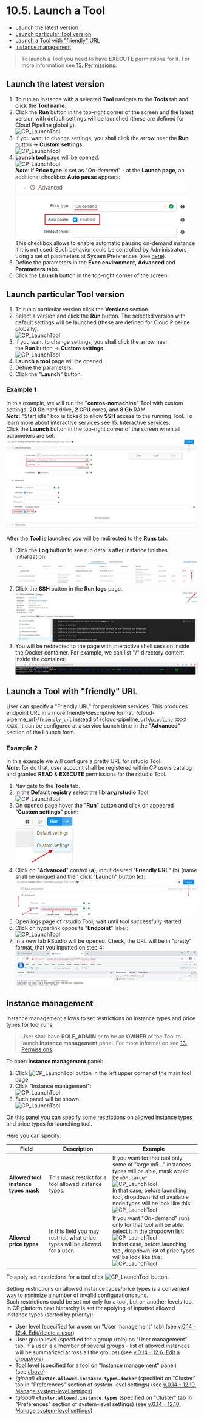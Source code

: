 # 10.5. Launch a Tool

- [Launch the latest version](#launch-the-latest-version)
- [Launch particular Tool version](#launch-particular-tool-version)
- [Launch a Tool with "friendly" URL](#launch-a-tool-with-friendly-url)
- [Instance management](#instance-management)

> To launch a Tool you need to have **EXECUTE** permissions for it. For more information see [13. Permissions](../13_Permissions/13._Permissions.md).

## Launch the latest version

1. To run an instance with a selected **Tool** navigate to the **Tools** tab and click the **Tool name**.
2. Click the **Run** button in the top-right corner of the screen and the latest version with default settings will be launched (these are defined for Cloud Pipeline globally).  
    ![CP_LaunchTool](attachments/LaunchTool_01.png)
3. If you want to change settings, you shall click the arrow near the **Run** button → **Custom settings**.  
    ![CP_LaunchTool](attachments/LaunchTool_02.png)
4. **Launch tool** page will be opened.  
    ![CP_LaunchTool](attachments/LaunchTool_03.png)  
    **_Note_**: if **Price type** is set as "_On-demand_" - at the **Launch page**, an additional checkbox **Auto pause** appears:  
    ![CP_LaunchPipeline](attachments/LaunchTool_23.png)  
    This checkbox allows to enable automatic pausing on-demand instance if it is not used. Such behavior could be controlled by Administrators using a set of parameters at System Preferences (see [here](../12_Manage_Settings/12.10._Manage_system-level_settings.md#system)).
5. Define the parameters in the **Exec environment**, **Advanced** and **Parameters** tabs.
6. Click the **Launch** button in the top-right corner of the screen.

## Launch particular Tool version

1. To run a particular version click the **Versions** section.
2. Select a version and click the **Run** button. The selected version with default settings will be launched (these are defined for Cloud Pipeline globally).  
    ![CP_LaunchTool](attachments/LaunchTool_04.png)
3. If you want to change settings, you shall click the arrow near the **Run** button → **Custom settings**.  
    ![CP_LaunchTool](attachments/LaunchTool_05.png)
4. **Launch a tool** page will be opened.
5. Define the parameters.
6. Click the "**Launch**" button.

### Example 1

In this example, we will run the "**centos-nomachine**" Tool with custom settings: **20 Gb** hard drive, **2 CPU** cores, and **8 Gb** RAM.  
**_Note_**: "Start idle" box is ticked to allow **SSH** access to the running Tool. To learn more about interactive services see [15. Interactive services](../15_Interactive_services/15._Interactive_services.md).  
Click the **Launch** button in the top-right corner of the screen when all parameters are set.  
![CP_LaunchTool](attachments/LaunchTool_06.png)

After the **Tool** is launched you will be redirected to the **Runs** tab:

1. Click the **Log** button to see run details after instance finishes initialization.  
    ![CP_LaunchTool](attachments/LaunchTool_07.png)
2. Click the **SSH** button in the **Run logs** page.  
    ![CP_LaunchTool](attachments/LaunchTool_08.png)
3. You will be redirected to the page with interactive shell session inside the Docker container. For example, we can list "/" directory content inside the container.  
    ![CP_LaunchTool](attachments/LaunchTool_09.png)

## Launch a Tool with "friendly" URL

User can specify a "Friendly URL" for persistent services. This produces endpoint URL in a more friendly/descriptive format: {cloud-pipeline\_url}/`friendly_url` instead of {cloud-pipeline\_url}/`pipeline-XXXX-XXXX`. It can be configured at a service launch time in the "**Advanced**" section of the Launch form.

### Example 2

In this example we will configure a pretty URL for rstudio Tool.  
**_Note_**: for do that, user account shall be registered within CP users catalog and granted **READ** & **EXECUTE** permissions for the rstudio Tool.

1. Navigate to the **Tools** tab.
2. In the **Default registry** select the **library/rstudio** Tool:  
    ![CP_LaunchTool](attachments/LaunchTool_10.png)
3. On opened page hover the "**Run**" button and click on appeared "**Custom settings**" point:  
    ![CP_LaunchTool](attachments/LaunchTool_11.png)
4. Click on "**Advanced**" control (**a**), input desired "**Friendly URL**" (**b**) (name shall be unique) and then click "**Launch**" button (**c**):  
    ![CP_LaunchTool](attachments/LaunchTool_12.png)
5. Open logs page of rstudio Tool, wait until tool successfully started.
6. Click on hyperlink opposite "**Endpoint**" label:  
    ![CP_LaunchTool](attachments/LaunchTool_13.png)
7. In a new tab RStudio will be opened. Check, the URL will be in "pretty" format, that you inputted on step 4:  
    ![CP_LaunchTool](attachments/LaunchTool_14.png)

## Instance management

Instance management allows to set restrictions on instance types and price types for tool runs.

> User shall have **ROLE\_ADMIN** or to be an **OWNER** of the Tool to launch **Instance management** panel. For more information see [13. Permissions](../13_Permissions/13._Permissions.md).

To open **Instance management** panel:

1. Click ![CP_LaunchTool](attachments/LaunchTool_15.png) button in the left upper corner of the main tool page.
2. Click "Instance management":  
    ![CP_LaunchTool](attachments/LaunchTool_16.png)
3. Such panel will be shown:  
    ![CP_LaunchTool](attachments/LaunchTool_17.png)

On this panel you can specify some restrictions on allowed instance types and price types for launching tool.

Here you can specify:

| Field | Description | Example |
|---|---|---|
| **Allowed tool instance types mask** | This mask restrict for a tool allowed instance types. | If you want for that tool only some of "large m5..." instances types will be able, mask would be `m5*.large*`<br />![CP_LaunchTool](attachments/LaunchTool_18.png)<br />In that case, before launching tool, dropdown list of available node types will be look like this:<br />![CP_LaunchTool](attachments/LaunchTool_19.png) |
| **Allowed price types** | In this field you may restrict, what price types will be allowed for a user. | If you want "On-demand" runs only for that tool will be able, select it in the dropdown list:<br />![CP_LaunchTool](attachments/LaunchTool_20.png)<br />In that case, before launching tool, dropdown list of price types will be look like this:<br />![CP_LaunchTool](attachments/LaunchTool_21.png) |

To apply set restrictions for a tool click ![CP_LaunchTool](attachments/LaunchTool_22.png) button.

Setting restrictions on allowed instance types/price types is a convenient way to minimize a number of invalid configurations runs.  
Such restrictions could be set not only for a tool, but on another levels too.  
In CP platform next hierarchy is set for applying of inputted allowed instance types (sorted by priority):

- User level (specified for a user on "User management" tab) (see [v.0.14 - 12.4. Edit/delete a user](../12_Manage_Settings/12.4._Edit_delete_a_user.md#launch-options))
- User group level (specified for a group (role) on "User management" tab. If a user is a member of several groups - list of allowed instances will be summarized across all the groups) (see [v.0.14 - 12.6. Edit a group/role](../12_Manage_Settings/12.6._Edit_a_group_role.md#launch-options))
- Tool level (specified for a tool on "Instance management" panel) (see [above](#instance-management))
- _(global)_ **`cluster.allowed.instance.types.docker`** (specified on "Cluster" tab in "Preferences" section of system-level settings) (see [v.0.14 - 12.10. Manage system-level settings](../12_Manage_Settings/12.10._Manage_system-level_settings.md#cluster))
- _(global)_ **`cluster.allowed.instance.types`** (specified on "Cluster" tab in "Preferences" section of system-level settings) (see [v.0.14 - 12.10. Manage system-level settings](../12_Manage_Settings/12.10._Manage_system-level_settings.md#cluster))

